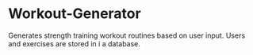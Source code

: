 # Workout-Generator
Generates strength training workout routines based on user input. Users and exercises are stored in i a database. 
